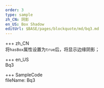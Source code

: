 ```yaml
---
order: 3
type: sample
zh_CN: 阴影
en_US: Box Shadow
editUrl: $BASE/pages/blockquote/md/bq3.md
---
```


+++ zh_CN  
将<Code>hasBox</Code>属性设置为<Code>true</Code>后，将显示边缘阴影；

+++ en_US  
Bq3

+++ SampleCode  
fileName: Bq3
